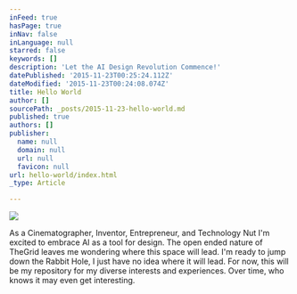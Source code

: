 ```yaml
---
inFeed: true
hasPage: true
inNav: false
inLanguage: null
starred: false
keywords: []
description: 'Let the AI Design Revolution Commence!'
datePublished: '2015-11-23T00:25:24.112Z'
dateModified: '2015-11-23T00:24:08.074Z'
title: Hello World
author: []
sourcePath: _posts/2015-11-23-hello-world.md
published: true
authors: []
publisher:
  name: null
  domain: null
  url: null
  favicon: null
url: hello-world/index.html
_type: Article

---
```

![](https://the-grid-user-content.s3-us-west-2.amazonaws.com/fea8ba23-0064-475a-ae9d-9c3e03b62412.jpg)

As a Cinematographer, Inventor, Entrepreneur, and Technology Nut I'm excited to embrace AI as a tool for design.  The open ended nature of TheGrid leaves me wondering where this space will lead.  I'm ready to jump down the Rabbit Hole, I just have no idea where it will lead.  For now, this will be my repository for my diverse interests and experiences.  Over time, who knows it may even get interesting.